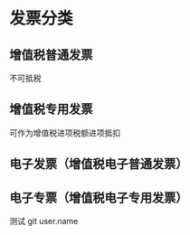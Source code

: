 # 发票分类
## 增值税普通发票
不可抵税
## 增值税专用发票
可作为增值税进项税额进项抵扣
## 电子发票（增值税电子普通发票）
## 电子专票（增值税电子专用发票）

测试 git user.name